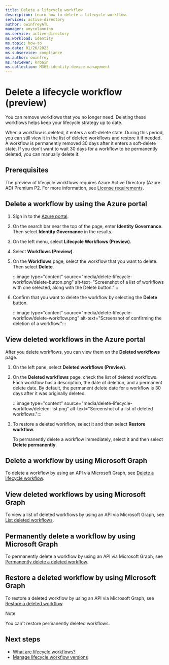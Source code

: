 ```yaml
---
title: Delete a lifecycle workflow
description: Learn how to delete a lifecycle workflow.
services: active-directory
author: owinfreyATL
manager: amycolannino
ms.service: active-directory
ms.workload: identity
ms.topic: how-to
ms.date: 01/26/2023
ms.subservice: compliance
ms.author: owinfrey
ms.reviewer: krbain
ms.collection: M365-identity-device-management
---
```


# Delete a lifecycle workflow (preview)

You can remove workflows that you no longer need. Deleting these workflows helps keep your lifecycle strategy up to date.

When a workflow is deleted, it enters a soft-delete state. During this period, you can still view it in the list of deleted workflows and restore it if needed. A workflow is permanently removed 30 days after it  enters a soft-delete state. If you don't want to wait 30 days for a workflow to be permanently deleted, you can manually delete it.

## Prerequisites

The preview of lifecycle workflows requires Azure Active Directory (Azure AD) Premium P2. For more information, see [License requirements](what-are-lifecycle-workflows.md#license-requirements).

## Delete a workflow by using the Azure portal

1. Sign in to the [Azure portal](https://portal.azure.com).

1. On the search bar near the top of the page, enter **Identity Governance**. Then select **Identity Governance** in the results.

1. On the left menu, select **Lifecycle Workflows (Preview)**.

1. Select **Workflows (Preview)**.

1. On the **Workflows** page, select the workflow that you want to delete. Then select **Delete**.

    :::image type="content" source="media/delete-lifecycle-workflow/delete-button.png" alt-text="Screenshot of a list of workflows with one selected, along with the Delete button.":::

1. Confirm that you want to delete the workflow by selecting the **Delete** button.

    :::image type="content" source="media/delete-lifecycle-workflow/delete-workflow.png" alt-text="Screenshot of confirming the deletion of a workflow.":::

## View deleted workflows in the Azure portal

After you delete workflows, you can view them on the **Deleted workflows** page.

1. On the left pane, select **Deleted workflows (Preview)**.

1. On the **Deleted workflows** page, check the list of deleted workflows. Each workflow has a description, the date of deletion, and a permanent delete date. By default, the permanent delete date for a workflow is 30 days after it was originally deleted.

    :::image type="content" source="media/delete-lifecycle-workflow/deleted-list.png" alt-text="Screenshot of a list of deleted workflows.":::

1. To restore a deleted workflow, select it and then select **Restore workflow**.

   To permanently delete a workflow immediately, select it and then select **Delete permanently**.

## Delete a workflow by using Microsoft Graph

To delete a workflow by using an API via Microsoft Graph, see [Delete a lifecycle workflow](/graph/api/identitygovernance-workflow-delete?view=graph-rest-beta&preserve-view=true).

## View deleted workflows by using Microsoft Graph

To view a list of deleted workflows by using an API via Microsoft Graph, see [List deleted workflows](/graph/api/identitygovernance-lifecycleworkflowscontainer-list-deleteditems).

## Permanently delete a workflow by using Microsoft Graph

To permanently delete a workflow by using an API via Microsoft Graph, see [Permanently delete a deleted workflow](/graph/api/identitygovernance-deleteditemcontainer-delete).

## Restore a deleted workflow by using Microsoft Graph

To restore a deleted workflow by using an API via Microsoft Graph, see [Restore a deleted workflow](/graph/api/identitygovernance-workflow-restore).

> [!NOTE]
> You can't restore permanently deleted workflows.

## Next steps

- [What are lifecycle workflows?](what-are-lifecycle-workflows.md)
- [Manage lifecycle workflow versions](manage-workflow-tasks.md)
